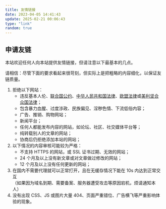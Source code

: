 ```yaml
---
title: 友情链接
date: 2023-04-05 14:41:43
update: 2025-02-21 00:06:43
type: "link"
random: true
---
```


## 申请友链

本站欢迎任何人向本站提供友情链接，但请注意以下最基本的几点。

请相信：尽管下面的要求看起来很苛刻，但实际上是把粗略的内容细化，以保证友链质量。

1. 拒绝以下网站：
   - 违反基本人伦、[联合国公约](https://www.un.org/zh/documents/treaty/convention)、[中华人民共和国法律](https://flk.npc.gov.cn/)、[欧盟法律](https://eur-lex.europa.eu/homepage.html)或[美利坚合众国法律](https://www.law.cornell.edu/lii/get_the_law)；
   - 包含暴力血腥、过度涉政、民族偏见、淫秽色情、下流低俗内容；
   - 广告、推销、购物网站；
   - 新闻平台；
   - 任何人都能发布内容的网站，如论坛、社区、社交媒体平台等；
   - 纯转载别人的文章的网站；
   - 协商后仍拒绝添加本站的网站；
2. 以下情况的内容审核可能较为严格：
   <!-- - `.tk`、`.ml`、`.ga`、`.cf`、`.gq`、`.eu.org` 等信誉一般的免费域名； -->
   <!-- - `github.io`、`gitlab.io`、`.vercel.app`、`.pages.dev` 等静态网站托管平台的默认域名； -->
   - 不支持 HTTPS 的网站，或 SSL 证书过期、无效的网站；
   - 24 个月及以上没有新文章或对文章做过修改的网站；
   - 12 个月及以上没有任何更新的网站；
3. 在国内不需要代理就可以正常打开，且在无缓存情况下能在 10s 内达到正常交互<br>（如果因为域名到期、需要备案、服务器遭受攻击等原因宕机，烦请通知本人）
4. 没有出现 CSS、JS 或图片大量 404、页面严重错位、广告横飞等严重影响体验的现象。
